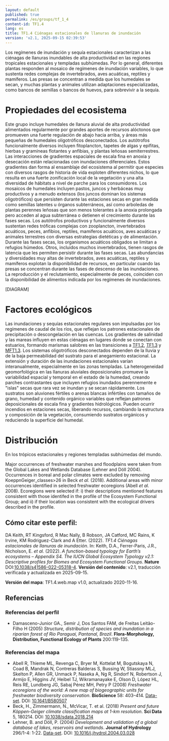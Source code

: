```yaml
---
layout: default
published: true
permalink: /es/groups/tf_1_4
content-id: TF1.4
lang: es
title: TF1.4 Ciénagas estacionales de llanuras de inundación
version: 'v2.1, 2025-09-15 02:39:53'
---
```


Los regímenes de inundación y sequía estacionales caracterizan a las ciénagas de llanuras inundables de alta productividad en las regiones tropicales estacionales y templadas subhúmedas. Por lo general, diferentes plantas responden al mosaico de regímenes de inundación variables, lo que sustenta redes complejas de invertebrados, aves acuáticas, reptiles y mamíferos. Las presas se concentran a medida que los humedales se secan, y muchas plantas y animales utilizan adaptaciones especializadas, como bancos de semillas o bancos de huevos, para sobrevivir a la sequía.

# Propiedades del ecosistema
 
Este grupo incluye humedales de llanura aluvial de alta productividad alimentados regularmente por grandes aportes de recursos alóctonos que promueven una fuerte regulación de abajo hacia arriba, y áreas más pequeñas de humedales oligotróficos desconectados. Los autótrofos funcionalmente diversos incluyen fitoplancton, tapetes de algas y epífitas, hierbas y gramíneas flotantes y anfibias, y plantas leñosas semiterrestres. Las interacciones de gradientes espaciales de escala fina en anoxia y desecación están relacionadas con inundaciones diferenciales. Estos gradientes dan forma al ensamblaje del ecosistema al permitir que especies con diversos rasgos de historia de vida exploten diferentes nichos, lo que resulta en una fuerte zonificación local de la vegetación y una alta diversidad de hábitats a nivel de parche para los consumidores. Los mosaicos de humedales incluyen pastos, juncos y herbáceas muy productivos y a menudo extensos (los juncos dominan los sistemas oligotróficos) que persisten durante las estaciones secas en gran medida como semillas latentes u órganos subterráneos, así como arboledas de plantas perennes leñosas que son menos tolerantes a la anoxia prolongada pero acceden al agua subterránea o detienen el crecimiento durante las fases secas. Los autótrofos productivos y funcionalmente diversos sustentan redes tróficas complejas con zooplancton, invertebrados acuáticos, peces, anfibios, reptiles, mamíferos acuáticos, aves acuáticas y animales terrestres con diversas estrategias dietéticas y de alimentación. Durante las fases secas, los organismos acuáticos obligados se limitan a refugios húmedos. Otros, incluidos muchos invertebrados, tienen rasgos de latencia que les permiten persistir durante las fases secas. Las abundancias y diversidades muy altas de invertebrados, aves acuáticas, reptiles y mamíferos explotan la disponibilidad de recursos, en particular cuando las presas se concentran durante las fases de descenso de las inundaciones. La reproducción y el reclutamiento, especialmente de peces, coinciden con la disponibilidad de alimentos indicada por los regímenes de inundaciones.

[DIAGRAM]

# Factores ecológicos
 
Las inundaciones y sequías estacionales regulares son impulsadas por los regímenes de caudal de los ríos, que reflejan los patrones estacionales de precipitación o descongelación en las cuencas. Los gradientes de salinidad y las mareas influyen en estas ciénagas en lugares donde se conectan con estuarios, formando marismas salobres en las transiciones a [TF1.2](/explore/groups/TF1.2), [TF1.3](/explore/groups/TF1.3) y [MFT1.3](/explore/groups/MFT1.3). Los sistemas oligotróficos desconectados dependen de la lluvia y de la baja permeabilidad del sustrato para el anegamiento estacional. La extensión y duración de las inundaciones estacionales varían interanualmente, especialmente en las zonas templadas. La heterogeneidad geomorfológica en las llanuras aluviales deposicionales promueve la variabilidad espacial y temporal en el estado de la humedad, creando parches contrastantes que incluyen refugios inundados perennemente e "islas" secas que rara vez se inundan y se secan rápidamente. Los sustratos son aluviones fértiles o arenas blancas infértiles con tamaños de grano, humedad y contenido orgánico variables que reflejan patrones deposicionales de escala fina y gradientes hidrológicos. Pueden ocurrir incendios en estaciones secas, liberando recursos, cambiando la estructura y composición de la vegetación, consumiendo sustratos orgánicos y reduciendo la superficie del humedal.
 
# Distribución
 
En los trópicos estacionales y regiones templadas subhúmedas del mundo.

Major occurrences of freshwater marshes and floodplains were taken from the Global Lakes and Wetlands Database (Lehner and Döll 2004). Occurrences in boreal and polar climates were excluded by removing KoeppnGeiger_classes>26 in Beck _et al._ (2018). Additional areas with minor occurrences identified in selected freshwater ecoregions (Abell _et al._ 2008). Ecoregions were selected if: i) their descriptions mentioned features consistent with those identifed in the profile of the Ecosystem Functional Group; and ii) if their location was consistent with the ecological drivers described in the profile.

## Cómo citar este perfil:

DA Keith, RT Kingsford, R Mac Nally, B Robson, JA Catford, MC Rains, K Irvine, KM Rodriguez-Clark and A Etter. (2022). *TF1.4 Ciénagas estacionales de llanuras de inundación*. In: Keith, D.A., Ferrer-Paris, J.R., Nicholson, E. *et al.* (2022). *A function-based typology for Earth’s ecosystems – Appendix S4. The IUCN Global Ecosystem Typology v2.1: Descriptive profiles for Biomes and Ecosystem Functional Groups*. **Nature** DOI:[10.1038/s41586-022-05318-4](https://doi.org/10.1038/s41586-022-05318-4).
**Versión del contenido**: v2.1, traducción verificada y actualizada en 2025-09-15.

**Versión del mapa**: TF1.4.web.map v1.0, actualizado 2020-11-16.

## Referencias

### Referencias del perfil
* Damasceno-Junior GA., Semir J, Dos Santos FAM, de Freitas Leitão-Filho H  (2005) *Structure, distribution of species and inundation in a riparian forest of Rio Paraguai, Pantanal, Brazil*. **Flora-Morphology, Distribution, Functional Ecology of Plants** 200:119-135.

### Referencias del mapa
* Abell R, Thieme ML, Revenga C, Bryer M, Kottelat M, Bogutskaya N, Coad B, Mandrak N, Contreras Balderas S, Bussing W, Stiassny MLJ, Skelton P, Allen GR, Unmack P, Naseka A, Ng R, Sindorf N, Robertson J, Armijo E, Higgins JV, Heibel TJ, Wikramanayake E, Olson D, López HL, Reis RE, Lundberg JG, Sabaj Pérez MH, Petry P  (2008) *Freshwater ecoregions of the world: A new map of biogeographic units for freshwater biodiversity conservation*. **BioScience** 58: 403–414. [Data-set](http://www.feow.org). DOI: [10.1641/B580507](http://doi.org/10.1641/B580507)
* Beck, H., Zimmermann, N., McVicar, T. et al. (2018) *Present and future Köppen-Geiger climate classification maps at 1-km resolution*. **Sci Data** 5, 180214. DOI: [10.1038/sdata.2018.214](http://doi.org/10.1038/sdata.2018.214)
* Lehner, B. and Döll, P.  (2004) *Development and validation of a global database of lakes, reservoirs and wetlands*. **Journal of Hydrology** 296/1-4: 1-22. [Data-set](https://www.worldwildlife.org/pages/global-lakes-and-wetlands-database). DOI: [10.1016/j.jhydrol.2004.03.028](http://doi.org/10.1016/j.jhydrol.2004.03.028)
